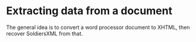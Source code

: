 # Extracting data from a document

The general idea is to convert a word processor document to XHTML, then recover SoldiersXML from that.